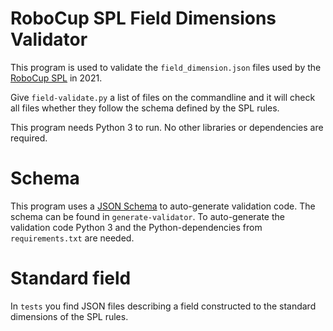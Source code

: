 # RoboCup SPL Field Dimensions Validator

This program is used to validate the `field_dimension.json` files used by the [RoboCup SPL](https://spl.robocup.org/) in 2021.

Give `field-validate.py` a list of files on the commandline and it will check all files whether they follow the schema defined by the SPL rules.

This program needs Python 3 to run. No other libraries or dependencies are required.

# Schema

This program uses a [JSON Schema](https://json-schema.org/understanding-json-schema/) to auto-generate validation code. The schema can be found in `generate-validator`. To auto-generate the validation code Python 3 and the Python-dependencies from `requirements.txt` are needed.

# Standard field

In `tests` you find JSON files describing a field constructed to the standard dimensions of the SPL rules.
